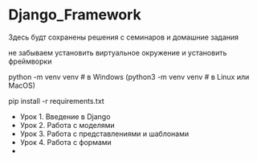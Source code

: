# Django_Framework
Здесь будт сохранены решения с семинаров и домашние задания

не забываем установить виртуальное окружение и установить фреймворки

python -m venv venv # в Windows (python3 -m venv venv # в Linux или MacOS)

pip install -r requirements.txt

* Урок 1. Введение в Django
* Урок 2. Работа с моделями
* Урок 3. Работа с представлениями и шаблонами
* Урок 4. Работа с формами
* 
